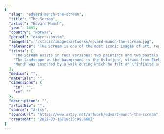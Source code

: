 ```yaml
---
{
  "slug": "edvard-munch-the-scream",
  "title": "The Scream",
  "artist": "Edvard Munch",
  "year": 1893,
  "country": "Norway",
  "period": "expressionism",
  "imageUrl": "/static/images/artworks/edvard-munch-the-scream.jpg",
  "relevance": "The Scream is one of the most iconic images of art, representing the universal anxiety of modern man.",
  "trivia": [
    "The Scream exists in four versions: two paintings and two pastels.",
    "The landscape in the background is the Oslofjord, viewed from Ekeberg, Oslo.",
    "Munch was inspired by a walk during which he felt an \"infinite scream passing through nature.\""
  ],
  "medium": "",
  "materials": "",
  "dimensions": {
    "in": "",
    "cm": ""
  },
  "description": "",
  "artistBio": "",
  "source": "Artsy",
  "sourceUrl": "https://www.artsy.net/artwork/edvard-munch-the-scream",
  "createdAt": "2025-03-16T18:15:09.660Z"
}
---
```

